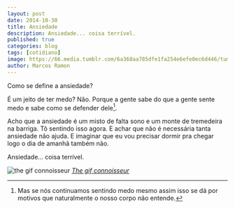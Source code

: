 ```yaml
---
layout: post
date: 2014-10-30
title: Ansiedade
description: Ansiedade... coisa terrível.
published: true
categories: blog
tags: [cotidiano]
image: https://66.media.tumblr.com/6a368aa785dfe1fa254e6efe0ec6d446/tumblr_ngsk7rtKRf1rwk5rgo1_500.gifv
author: Marcos Ramon
---
```


Como se define a ansiedade?

É um jeito de ter medo? Não. Porque a gente sabe do que a gente sente medo e sabe como se defender dele[^1].

Acho que a ansiedade é um misto de falta sono e um monte de tremedeira na barriga. Tô sentindo isso agora. E achar que não é necessária tanta ansiedade não ajuda. E imaginar que eu vou precisar dormir pra chegar logo o dia de amanhã também não.

Ansiedade... coisa terrível.

[^1]: Mas se nós continuamos sentindo medo mesmo assim isso se dá por motivos que naturalmente o nosso corpo não entende.

![the gif connoisseur](https://66.media.tumblr.com/6a368aa785dfe1fa254e6efe0ec6d446/tumblr_ngsk7rtKRf1rwk5rgo1_500.gifv)
*[The gif connoisseur](http://thegifconnoisseur.tumblr.com/)*


